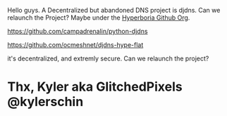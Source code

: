 Hello guys.
A Decentralized but abandoned DNS project is djdns. Can we relaunch the Project? Maybe under the [Hyperboria Github Org](https://github.com/hyperboria).

https://github.com/campadrenalin/python-djdns

https://github.com/ocmeshnet/djdns-hype-flat

it's decentralized, and extremly secure. Can we relaunch the project?

Thx, Kyler aka GlitchedPixels @kylerschin
===============================
